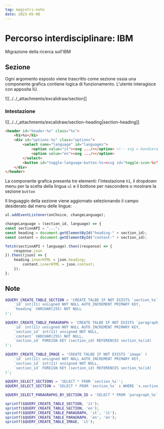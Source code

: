 ```yaml
---
tag: magistri-note
date: 2023-05-08
---
```

# Percorso interdisciplinare: IBM
Migrazione della ricerca sull'IBM

## Sezione 
Ogni argomento esposto viene trascritto come sezione ossia una componente grafica contiene logica di funzionamento. L'utente interagisce con apposita IU.

![[../../_attachments/excalidraw/section]]

### Intestazione 
![[../../_attachments/excalidraw/section-heading|section-heading]]
```html
<header id="header-%s" class="%s">
	<h1>%s</h1>
	<div id="options-%s" class="options">
		<select name="language" id="languages">
			<option value="it"><svg .../></option> <!-- svg = bandiera lingua -->
			<option value="en"><svg .../></option>
		</select>
		<button id="toggle-language-button-%s><svg id="toggle-icon-%s".../></button> <!-- toggle nasconi / mostra, svg = toggle icon -->
	</div>
</header>
```
La componente grafica presenta tre elementi: l'intestazione `h1`, il dropdown menu per la scelta della lingua `ul` e il bottone per nascondere o mostrare la sezione `button`

Il linguaggio della sezione viene aggiornato selezionando il campo desiderato dal menu delle lingue:
```js 
ul.addEventListener(onChoice, changeLanguage);

changeLanguage = (section_id, language) => {
const sectionAPI = "...";
const heading = document.getElementById("heading-" + section_id);
const content = document.getElementById("content-" + section_id);

fetch(sectionAPI + language).then((response) => {
	response.json
}).then((json) => {
	heading.innerHTML = json.heading;
		content.innerHTML = json.content;
	});
};

```
## Note
```php
$QUERY_CREATE_TABLE_SECTION = 'CREATE TALBE IF NOT EXISTS `section_%s` (
    `id` int(11) unsigned NOT NULL AUTO_INCREMENT PRIMARY KEY,
    `heading` VARCHAR(255) NOT NULL
)';
  
$QUERY_CREATE_TABLE_PARAGRAPH = 'CREATE TALBE IF NOT EXISTS `paragraph_%s` (
    `id` int(11) unsigned NOT NULL AUTO_INCREMENT PRIMARY KEY,
    `section_id` int(11) unsigned NOT NULL,
    `content` VARCHAR(255) NOT NULL,
    `section_id` FOREIGN KEY (section_id) REFERENCES section_%s(id)
)';
  
$QUERY_CREATE_TABLE_IMAGE = 'CREATE TALBE IF NOT EXISTS `image` (
    `id` int(11) unsigned NOT NULL AUTO_INCREMENT PRIMARY KEY,
    `section_id` int(11) unsigned NOT NULL,
    `section_id` FOREIGN KEY (section_id) REFERENCES section_%s(id)
)';
  
$QUERY_SELECT_SECTIONS = 'SELECT * FROM `section_%s`';
$QUERY_SELECT_SECTION = 'SELECT * FROM `section_%s` s WHERE `s.section_id` = %d';

$QUERY_SELECT_PARAGRAPHS_BY_SECTION_ID = 'SELECT * FROM `paragraph_%s` p WHERE `p.section_id` = %d';

sprintf($QUERY_CREATE_TABLE_SECTION, 'it');
sprintf($QUERY_CREATE_TABLE_SECTION, 'en');
sprintf($QUERY_CREATE_TABLE_PARAGRAPH, 'it', 'it');
sprintf($QUERY_CREATE_TABLE_PARAGRAPH, 'en', 'en');
sprintf($QUERY_CREATE_TABLE_IMAGE, 'it');